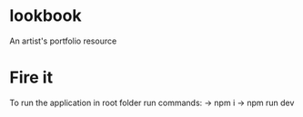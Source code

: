 # lookbook

An artist's portfolio resource

# Fire it

To run the application in root folder run commands:
-> npm i
-> npm run dev
